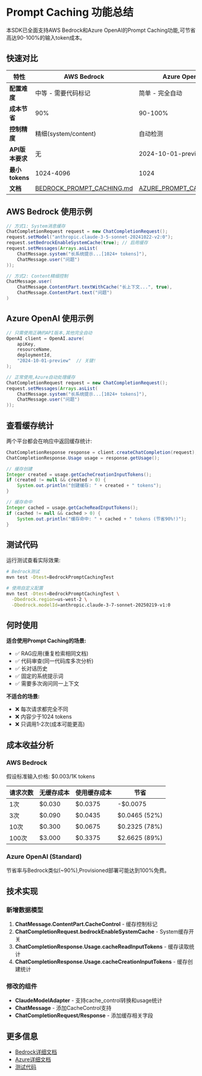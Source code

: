 # Prompt Caching 功能总结

本SDK已全面支持AWS Bedrock和Azure OpenAI的Prompt Caching功能,可节省高达90-100%的输入token成本。

## 快速对比

| 特性 | AWS Bedrock | Azure OpenAI |
|------|------------|--------------|
| **配置难度** | 中等 - 需要代码标记 | 简单 - 完全自动 |
| **成本节省** | 90% | 90-100% |
| **控制精度** | 精细(system/content) | 自动检测 |
| **API版本要求** | 无 | 2024-10-01-preview+ |
| **最小tokens** | 1024-4096 | 1024 |
| **文档** | [BEDROCK_PROMPT_CACHING.md](BEDROCK_PROMPT_CACHING.md) | [AZURE_PROMPT_CACHING.md](AZURE_PROMPT_CACHING.md) |

## AWS Bedrock 使用示例

```java
// 方式1: System消息缓存
ChatCompletionRequest request = new ChatCompletionRequest();
request.setModel("anthropic.claude-3-5-sonnet-20241022-v2:0");
request.setBedrockEnableSystemCache(true); // 启用缓存
request.setMessages(Arrays.asList(
    ChatMessage.system("长系统提示...[1024+ tokens]"),
    ChatMessage.user("问题")
));

// 方式2: Content精细控制
ChatMessage.user(
    ChatMessage.ContentPart.textWithCache("长上下文...", true),
    ChatMessage.ContentPart.text("问题")
)
```

## Azure OpenAI 使用示例

```java
// 只需使用正确的API版本,其他完全自动
OpenAI client = OpenAI.azure(
    apiKey,
    resourceName,
    deploymentId,
    "2024-10-01-preview"  // 关键!
);

// 正常使用,Azure自动处理缓存
ChatCompletionRequest request = new ChatCompletionRequest();
request.setMessages(Arrays.asList(
    ChatMessage.system("长系统提示...[1024+ tokens]"),
    ChatMessage.user("问题")
));
```

## 查看缓存统计

两个平台都会在响应中返回缓存统计:

```java
ChatCompletionResponse response = client.createChatCompletion(request);
ChatCompletionResponse.Usage usage = response.getUsage();

// 缓存创建
Integer created = usage.getCacheCreationInputTokens();
if (created != null && created > 0) {
    System.out.println("创建缓存: " + created + " tokens");
}

// 缓存命中
Integer cached = usage.getCacheReadInputTokens();
if (cached != null && cached > 0) {
    System.out.println("缓存命中: " + cached + " tokens (节省90%!)");
}
```

## 测试代码

运行测试查看实际效果:

```bash
# Bedrock测试
mvn test -Dtest=BedrockPromptCachingTest

# 使用自定义配置
mvn test -Dtest=BedrockPromptCachingTest \
  -Dbedrock.region=us-west-2 \
  -Dbedrock.modelId=anthropic.claude-3-7-sonnet-20250219-v1:0
```

## 何时使用

**适合使用Prompt Caching的场景:**
- ✅ RAG应用(重复检索相同文档)
- ✅ 代码审查(同一代码库多次分析)
- ✅ 长对话历史
- ✅ 固定的系统提示词
- ✅ 需要多次询问同一上下文

**不适合的场景:**
- ❌ 每次请求都完全不同
- ❌ 内容少于1024 tokens
- ❌ 只调用1-2次(成本可能更高)

## 成本收益分析

### AWS Bedrock

假设标准输入价格: $0.003/1K tokens

| 请求次数 | 无缓存成本 | 使用缓存成本 | 节省 |
|---------|----------|------------|------|
| 1次 | $0.030 | $0.0375 | -$0.0075 |
| 3次 | $0.090 | $0.0435 | $0.0465 (52%) |
| 10次 | $0.300 | $0.0675 | $0.2325 (78%) |
| 100次 | $3.000 | $0.3375 | $2.6625 (89%) |

### Azure OpenAI (Standard)

节省率与Bedrock类似(~90%),Provisioned部署可能达到100%免费。

## 技术实现

### 新增数据模型

1. **ChatMessage.ContentPart.CacheControl** - 缓存控制标记
2. **ChatCompletionRequest.bedrockEnableSystemCache** - System缓存开关
3. **ChatCompletionResponse.Usage.cacheReadInputTokens** - 缓存读取统计
4. **ChatCompletionResponse.Usage.cacheCreationInputTokens** - 缓存创建统计

### 修改的组件

- **ClaudeModelAdapter** - 支持cache_control转换和usage统计
- **ChatMessage** - 添加CacheControl支持
- **ChatCompletionRequest/Response** - 添加缓存相关字段

## 更多信息

- [Bedrock详细文档](BEDROCK_PROMPT_CACHING.md)
- [Azure详细文档](AZURE_PROMPT_CACHING.md)
- [测试代码](src/test/java/io/github/twwch/openai/sdk/BedrockPromptCachingTest.java)
